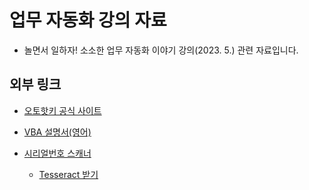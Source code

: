 # 업무 자동화 강의 자료

- 놀면서 일하자! 소소한 업무 자동화 이야기 강의(2023. 5.) 관련 자료입니다.

## 외부 링크

- [오토핫키 공식 사이트](https://www.autohotkey.com/)

- [VBA 설명서(영어)](https://learn.microsoft.com/en-us/office/vba/api/overview/excel)

- [시리얼번호 스캐너](https://github.com/iambz00/SnScanner)

    - [Tesseract 받기](https://github.com/UB-Mannheim/tesseract/wiki)

